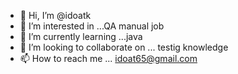 - 👋 Hi, I’m @idoatk
- 👀 I’m interested in ...QA manual job
- 🌱 I’m currently learning ...java
- 💞️ I’m looking to collaborate on ... testig knowledge
- 📫 How to reach me ... idoat65@gmail.com

<!---
idoatk/idoatk is a ✨ special ✨ repository because its `README.md` (this file) appears on your GitHub profile.
You can click the Preview link to take a look at your changes.
--->
